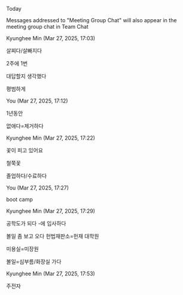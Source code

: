 Today

Messages addressed to "Meeting Group Chat" will also appear in the meeting group chat in Team Chat

Kyunghee Min (Mar 27, 2025, 17:03)

살찌다/살빠지다

2주에 1번

대답할지 생각했다

평범하게

You (Mar 27, 2025, 17:12)

1년동안

없애다=제거하다

Kyunghee Min (Mar 27, 2025, 17:22)

꽃이 피고 있어요

철쭉꽃

졸업하다/수료하다

You (Mar 27, 2025, 17:27)

boot camp

Kyunghee Min (Mar 27, 2025, 17:29)

공학도가 되다
-에 입사하다

볼일 좀 보고 오다
헌법재판소=헌재
대학원

미용실=미장원

볼일=심부름/화장실 가다

Kyunghee Min (Mar 27, 2025, 17:53)

주전자